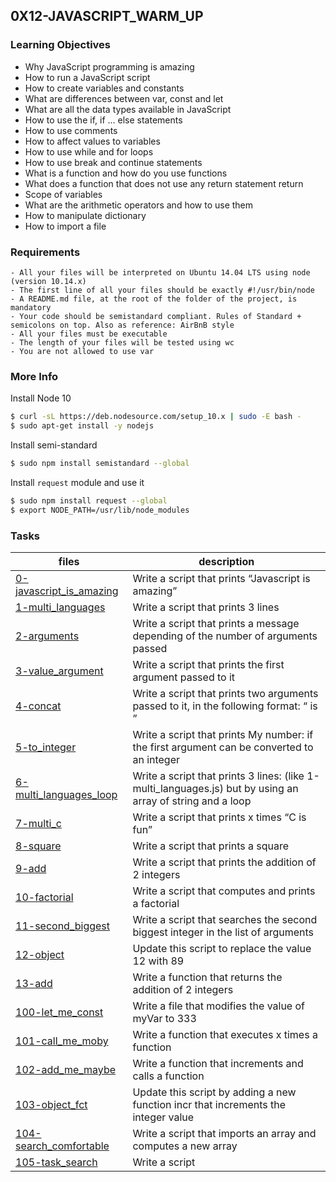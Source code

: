 ## 0X12-JAVASCRIPT_WARM_UP
### Learning Objectives
  - Why JavaScript programming is amazing
  - How to run a JavaScript script
  - How to create variables and constants
  - What are differences between var, const and let
  - What are all the data types available in JavaScript
  - How to use the if, if ... else statements
  - How to use comments
  - How to affect values to variables
  - How to use while and for loops
  - How to use break and continue statements
  - What is a function and how do you use functions
  - What does a function that does not use any return statement return
  - Scope of variables
  - What are the arithmetic operators and how to use them
  - How to manipulate dictionary
  - How to import a file

### Requirements
    - All your files will be interpreted on Ubuntu 14.04 LTS using node (version 10.14.x)
    - The first line of all your files should be exactly #!/usr/bin/node
    - A README.md file, at the root of the folder of the project, is mandatory
    - Your code should be semistandard compliant. Rules of Standard + semicolons on top. Also as reference: AirBnB style
    - All your files must be executable
    - The length of your files will be tested using wc
    - You are not allowed to use var

### More Info
Install Node 10
```sh
$ curl -sL https://deb.nodesource.com/setup_10.x | sudo -E bash -
$ sudo apt-get install -y nodejs
```
Install semi-standard
```sh
$ sudo npm install semistandard --global
```
Install `request` module and use it
```sh
$ sudo npm install request --global
$ export NODE_PATH=/usr/lib/node_modules
```
### Tasks
files | description
----- | -----------
[0-javascript_is_amazing](./0-javascript_is_amazing.js) | Write a script that prints “Javascript is amazing”
[1-multi_languages](./1-multi_languages.js) | Write a script that prints 3 lines
[2-arguments](./2-arguments.js) | Write a script that prints a message depending of the number of arguments passed
[3-value_argument](./3-value_argument.js) | Write a script that prints the first argument passed to it
[4-concat](./4-concat.js) | Write a script that prints two arguments passed to it, in the following format: “ is ”
[5-to_integer](./5-to_integer.js) | Write a script that prints My number: <first argument converted in integer> if the first argument can be converted to an integer
[6-multi_languages_loop](./6-multi_languages_loop.js) | Write a script that prints 3 lines: (like 1-multi_languages.js) but by using an array of string and a loop
[7-multi_c](./7-multi_c.js) | Write a script that prints x times “C is fun”
[8-square](./8-square.js) | Write a script that prints a square
[9-add](./9-add.js) | Write a script that prints the addition of 2 integers
[10-factorial](./10-factorial.js) | Write a script that computes and prints a factorial
[11-second_biggest](./11-second_biggest.js) | Write a script that searches the second biggest integer in the list of arguments
[12-object](./12-object.js) | Update this script to replace the value 12 with 89
[13-add](./13-add.js) | Write a function that returns the addition of 2 integers
[100-let_me_const](./100-let_me_const.js) | Write a file that modifies the value of myVar to 333
[101-call_me_moby](./101-call_me_moby.js) | Write a function that executes x times a function
[102-add_me_maybe](./102-add_me_maybe.js) | Write a function that increments and calls a function
[103-object_fct](./103-object_fct.js) | Update this script by adding a new function incr that increments the integer value
[104-search_comfortable](./104-search_comfortable.js) | Write a script that imports an array and computes a new array
[105-task_search](./105-task_search.js) | Write a script